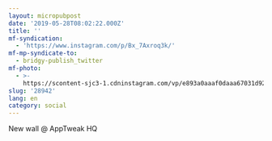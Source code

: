 ```yaml
---
layout: micropubpost
date: '2019-05-28T08:02:22.000Z'
title: ''
mf-syndication:
  - 'https://www.instagram.com/p/Bx_7Axroq3k/'
mf-mp-syndicate-to:
  - bridgy-publish_twitter
mf-photo:
  - >-
    https://scontent-sjc3-1.cdninstagram.com/vp/e893a0aaaf0daaa67031d9278cf7abee/5D79912D/t51.2885-15/e35/s1080x1080/61869450_434373900674386_9001638420337265404_n.jpg?_nc_ht=scontent-sjc3-1.cdninstagram.com
slug: '28942'
lang: en
category: social
---
```

New wall @ AppTweak HQ
